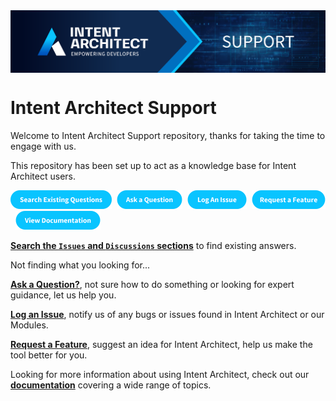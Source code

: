 <img align="center" src="images/banner.png" width="1280px" />

# Intent Architect Support

Welcome to Intent Architect Support repository, thanks for taking the time to engage with us.

This repository has been set up to act as a knowledge base for Intent Architect users.

<a href="https://github.com/search?q=repo%3AIntentArchitect%2FSupport%20&type=issues" target="blank"><img src="images/search.png" height="30" /></a>&nbsp;&nbsp;<a href="/../../issues/new?assignees=&labels=question&projects=&template=ask_a_question.yml" target="blank"><img src="images/ask-a-question.png" height="30" /></a>&nbsp;&nbsp;<a href="/../../issues/new?assignees=&labels=bug%2Ctriage&projects=&template=bug-report.yml" target="blank"><img src="images/log-an-issue.png" height="30" /></a>&nbsp;&nbsp;<a href="/../../issues/new?assignees=&labels=enhancement&projects=&template=feature_request.yml" target="blank"><img src="images/request-a-feature.png" height="30" /></a>&nbsp;&nbsp;<a href="https://docs.intentarchitect.com/articles/getting-started/welcome/welcome.html" target="blank"><img src="images/view-documentation.png" height="30" /></a>

 [**Search the `Issues` and `Discussions` sections**](https://github.com/search?q=repo%3AIntentArchitect%2FSupport%20&type=issues) to find existing answers.

Not finding what you looking for...

[**Ask a Question?**](/../../issues/new?assignees=&labels=question&projects=&template=ask_a_question.yml), not sure how to do something or looking for expert guidance, let us help you. 

[**Log an Issue**](/../../issues/new?assignees=&labels=bug%2Ctriage&projects=&template=bug-report.yml), notify us of any bugs or issues found in Intent Architect or our Modules.

[**Request a Feature**](/../../issues/new?assignees=&labels=enhancement&projects=&template=feature_request.yml), suggest an idea for Intent Architect, help us make the tool better for you.

Looking for more information about using Intent Architect, check out our [**documentation**](https://docs.intentarchitect.com/articles/getting-started/welcome/welcome.html) covering a wide range of topics.
